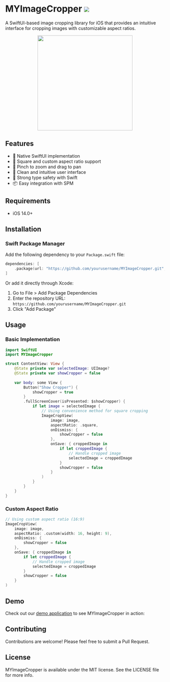 # MYImageCropper [![](https://img.shields.io/badge/Swift%20Package%20Manager-compatible-brightgreen.svg)](https://github.com/apple/swift-package-manager)

A SwiftUI-based image cropping library for iOS that provides an intuitive interface for cropping images with customizable aspect ratios.

<p align="center">
<img src="https://github.com/user-attachments/assets/d7211494-f9fc-4bec-974e-85359dca8e1f" width="300"/>
</p>

## Features

- 📱 Native SwiftUI implementation
- 🎯 Square and custom aspect ratio support
- 🔄 Pinch to zoom and drag to pan
- 🎨 Clean and intuitive user interface
- 💪 Strong type safety with Swift
- 📦 Easy integration with SPM

## Requirements

- iOS 14.0+

## Installation

### Swift Package Manager

Add the following dependency to your `Package.swift` file:

```swift
dependencies: [
    .package(url: "https://github.com/yourusername/MYImageCropper.git", from: "1.0.0")
]
```

Or add it directly through Xcode:
1. Go to File > Add Package Dependencies
2. Enter the repository URL: `https://github.com/yourusername/MYImageCropper.git`
3. Click "Add Package"

## Usage

### Basic Implementation

```swift
import SwiftUI
import MYImageCropper

struct ContentView: View {
    @State private var selectedImage: UIImage?
    @State private var showCropper = false
    
    var body: some View {
        Button("Show Cropper") {
            showCropper = true
        }
        .fullScreenCover(isPresented: $showCropper) {
            if let image = selectedImage {
                // Using convenience method for square cropping
                ImageCropView(
                    image: image,
                    aspectRatio: .square,
                    onDismiss: {
                        showCropper = false
                    },
                    onSave: { croppedImage in
                        if let croppedImage {
                            // Handle cropped image
                            selectedImage = croppedImage
                        }
                        showCropper = false
                    }
                )
            }
        }
    }
}
```

### Custom Aspect Ratio

```swift
// Using custom aspect ratio (16:9)
ImageCropView(
    image: image,
    aspectRatio: .custom(width: 16, height: 9),
    onDismiss: {
        showCropper = false
    },
    onSave: { croppedImage in
        if let croppedImage {
            // Handle cropped image
            selectedImage = croppedImage
        }
        showCropper = false
    }
)
```

## Demo

Check out our [demo application](https://github.com/Mucchoo/MYImageCropperDemo) to see MYImageCropper in action:

## Contributing

Contributions are welcome! Please feel free to submit a Pull Request.

## License

MYImageCropper is available under the MIT license. See the LICENSE file for more info.

